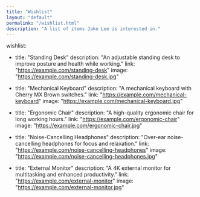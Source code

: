 ```yaml
---
title: "Wishlist"
layout: "default"
permalink: "/wishlist.html"
description: "A list of items Jake Lee is interested in."
---
```


wishlist:
  - title: "Standing Desk"
    description: "An adjustable standing desk to improve posture and health while working."
    link: "https://example.com/standing-desk"
    image: "https://example.com/standing-desk.jpg"

  - title: "Mechanical Keyboard"
    description: "A mechanical keyboard with Cherry MX Brown switches."
    link: "https://example.com/mechanical-keyboard"
    image: "https://example.com/mechanical-keyboard.jpg"

  - title: "Ergonomic Chair"
    description: "A high-quality ergonomic chair for long working hours."
    link: "https://example.com/ergonomic-chair"
    image: "https://example.com/ergonomic-chair.jpg"

  - title: "Noise-Cancelling Headphones"
    description: "Over-ear noise-cancelling headphones for focus and relaxation."
    link: "https://example.com/noise-cancelling-headphones"
    image: "https://example.com/noise-cancelling-headphones.jpg"

  - title: "External Monitor"
    description: "A 4K external monitor for multitasking and enhanced productivity."
    link: "https://example.com/external-monitor"
    image: "https://example.com/external-monitor.jpg"
